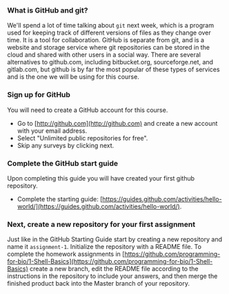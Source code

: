 

### What is GitHub and git?
We'll spend a lot of time talking about `git` next week, which is a program used for keeping track of different versions of files as they change over time. It is a tool for collaboration. GitHub is separate from git, and is a website and storage service where git repositories can be stored in the cloud and shared with other users in a social way. There are several alternatives to github.com, including bitbucket.org, sourceforge.net, and gitlab.com, but github is by far the most popular of these types of services and is the one we will be using for this course. 


### Sign up for GitHub
You will need to create a GitHub account for this course.  
+ Go to [http://github.com](http://github.com) and create a new account with your email address. 
+ Select "Unlimited public repositories for free".
+ Skip any surveys by clicking next. 



### Complete the GitHub start guide
Upon completing this guide you will have created your first github repository. 
+ Complete the starting guide: [https://guides.github.com/activities/hello-world/](https://guides.github.com/activities/hello-world/). 


### Next, create a new repository for your first assignment
Just like in the GitHub Starting Guide start by creating a new repository and name it 
`assignment-1`. Initialize the repository with a README file. To complete the homework assignments in [https://github.com/programming-for-bio/1-Shell-Basics](https://github.com/programming-for-bio/1-Shell-Basics) create a new branch, edit the README file according 
to the instructions in the repository to include your answers, and then merge the finished product back into the Master branch of your repository. 




